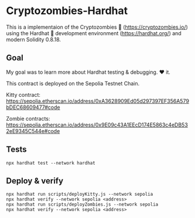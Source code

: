 # Cryptozombies-Hardhat

This is a implementaion of the Cryptozombies 🧟 (https://cryptozombies.io/) using the Hardhat 👷 development environment (https://hardhat.org/) and modern Solidity 0.8.18.

## Goal
My goal was to learn more about Hardhat testing & debugging. ❤️ it.

This contract is deployed on the Sepolia Testnet Chain.

Kitty contract:
https://sepolia.etherscan.io/address/0xA3628909Ed05d297397EF356A579bDEC68609477#code

Zombie contracts:
https://sepolia.etherscan.io/address/0x9E09c43A1EEcD174E5863c4eDB532eE9345C544e#code

 
## Tests
```
npx hardhat test --network hardhat
```

## Deploy & verify
```
npx hardhat run scripts/deployKitty.js --network sepolia
npx hardhat verify --network sepolia <address>
npx hardhat run scripts/deployZombies.js --network sepolia
npx hardhat verify --network sepolia <address>
```
